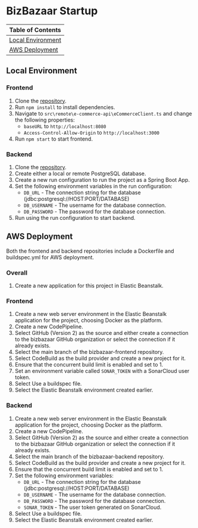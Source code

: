 # BizBazaar Startup

Table of Contents |
----------------- |
[Local Environment](#local-environment)|
[AWS Deployment](#aws-deployment)|

## Local Environment

### Frontend
1. Clone the [repository](https://github.com/bizbazaar/bizbazaar-frontend).
2. Run `npm install` to install dependencies.
3. Navigate to `src\remote\e-commerce-api\eCommerceClient.ts` and change the following properties:
    - `baseURL` to `http://localhost:8080`
    - `Access-Control-Allow-Origin` to `http://localhost:3000`
4. Run `npm start` to start frontend.

### Backend
1. Clone the [repository](https://github.com/bizbazaar/bizbazaar-backend).
2. Create either a local or remote PostgreSQL database.
3. Create a new run configuration to run the project as a Spring Boot App.
4. Set the following environment variables in the run configuration:
    - `DB_URL` - The connection string for the database (jdbc:postgresql://HOST:PORT/DATABASE)
    - `DB_USERNAME` - The username for the database connection.
    - `DB_PASSWORD` - The password for the database connection.
5. Run using the run configuration to start backend.

## AWS Deployment

Both the frontend and backend repositories include a Dockerfile and buildspec.yml for AWS deployment.

### Overall
1. Create a new application for this project in Elastic Beanstalk.

### Frontend

1. Create a new web server environment in the Elastic Beanstalk application for the project, choosing Docker as the platform.
2. Create a new CodePipeline.
3. Select GitHub (Version 2) as the source and either create a connection to the bizbazaar GitHub organization or select the connection if it already exists.
4. Select the main branch of the bizbazaar-frontend repository.
5. Select CodeBuild as the build provider and create a new project for it.
6. Ensure that the concurrent build limit is enabled and set to 1.
7. Set an environment variable called `SONAR_TOKEN` with a SonarCloud user token.
8. Select Use a buildspec file.
9. Select the Elastic Beanstalk environment created earlier.

### Backend

1. Create a new web server environment in the Elastic Beanstalk application for the project, choosing Docker as the platform.
2. Create a new CodePipeline.
3. Select GitHub (Version 2) as the source and either create a connection to the bizbazaar GitHub organization or select the connection if it already exists.
4. Select the main branch of the bizbazaar-backend repository.
5. Select CodeBuild as the build provider and create a new project for it.
6. Ensure that the concurrent build limit is enabled and set to 1.
7. Set the following environment variables:
    - `DB_URL` - The connection string for the database (jdbc:postgresql://HOST:PORT/DATABASE)
    - `DB_USERNAME` - The username for the database connection.
    - `DB_PASSWORD` - The password for the database connection.
    - `SONAR_TOKEN` - The user token generated on SonarCloud.
8. Select Use a buildspec file.
9. Select the Elastic Beanstalk environment created earlier.
